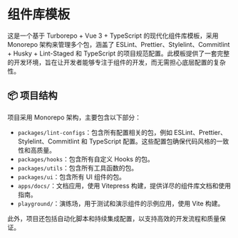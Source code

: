 # 组件库模板

这是一个基于 Turborepo + Vue 3 + TypeScript 的现代化组件库模板，采用 Monorepo 架构来管理多个包，涵盖了 ESLint、Prettier、Stylelint、Commitlint + Husky + Lint-Staged 和 TypeScript 的项目规范配置。此模板提供了一套完整的开发环境，旨在让开发者能够专注于组件的开发，而无需担心底层配置的复杂性。

## 📦 项目结构

项目采用 Monorepo 架构，主要包含以下部分：

- `packages/lint-configs`：包含所有配置相关的包，例如 ESLint、Prettier、Stylelint、Commitlint 和 TypeScript 配置。这些配置包确保代码风格的一致性和高质量。
- `packages/hooks`：包含所有自定义 Hooks 的包。
- `packages/utils`：包含所有工具函数的包。
- `packages/ui`：包含所有 UI 组件的包。
- `apps/docs/`：文档应用，使用 Vitepress 构建，提供详尽的组件库文档和使用指南。
- `playground/`：演练场，用于测试和演示组件的示例应用，使用 Vite 构建。

此外，项目还包括自动化脚本和持续集成配置，以支持高效的开发流程和质量保证。
